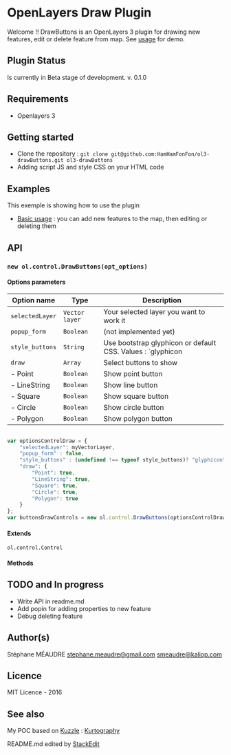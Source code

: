 OpenLayers Draw Plugin
===================

Welcome !! DrawButtons is an OpenLayers 3 plugin for drawing new features, edit or delete feature from map. See [usage](https://rawgit.com/HamHamFonFon/ol3-drawButtons/master/examples/index.html) for demo.

Plugin Status
-------------
Is currently in Beta stage of development.
v. 0.1.0

Requirements
-------------
 - Openlayers 3


Getting started
-------------
  - Clone the repository : `git clone git@github.com:HamHamFonFon/ol3-drawButtons.git ol3-drawButtons`
  - Adding script JS and style CSS on your HTML code

Examples
-------------

This exemple is showing how to use the plugin
	
  - [Basic usage](https://rawgit.com/HamHamFonFon/ol3-drawButtons/master/examples/index.html) : you can add new features to the map, then editing or deleting them

API
-------------

### `new ol.control.DrawButtons(opt_options)`


#### Options parameters

|Option name|Type|Description|
 ----------------- | ---------------------------- | ------------------
| `selectedLayer` |`Vector layer`| Your selected layer you want to work it |
| `popup_form`    |`Boolean`| (not implemented yet) |
| `style_buttons` |`String`| Use bootstrap glyphicon or default CSS. Values : `glyphicon|default`|
| `draw`          |`Array`| Select buttons to show|
|  - Point      |`Boolean`|Show point button|
|  - LineString    |`Boolean`|Show line button|
|  - Square        |`Boolean`|Show square button|
|  - Circle        |`Boolean`|Show circle button|
|  - Polygon       |`Boolean`|Show polygon button|

```javascript

var optionsControlDraw = {
    "selectedLayer": myVectorLayer,
    "popup_form" : false,
    "style_buttons" : (undefined !== typeof style_buttons)? "glyphicon" : "default",
    "draw": {
        "Point": true,
        "LineString": true,
        "Square": true,
        "Circle": true,
        "Polygon": true
    }
};
var buttonsDrawControls = new ol.control.DrawButtons(optionsControlDraw);
```

#### Extends

`ol.control.Control`

#### Methods

TODO and In progress
-------------
  - Write API in readme.md
  - Add popin for adding properties to new feature
  - Debug deleting feature
   
Author(s)
-------------
Stéphane MÉAUDRE
 <stephane.meaudre@gmail.com> <smeaudre@kaliop.com>

Licence
-------------
MIT Licence - 2016

See also
-------------
My POC based on [Kuzzle](http://kuzzle.io/) : [Kurtography](https://github.com/HamHamFonFon/kurtogaphy)


README.md edited by [StackEdit](https://stackedit.io)
